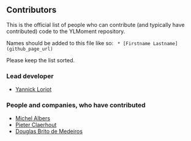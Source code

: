 ## Contributors
This is the official list of people who can contribute (and typically have contributed) code to the YLMoment repository.

Names should be added to this file like so:
``` * [Firstname Lastname](github_page_url)```

Please keep the list sorted.

### Lead developer

 * [Yannick Loriot](https://github.com/YannickL)

### People and companies, who have contributed

 * [Michel Albers](https://github.com/michelalbers)
 * [Pieter Claerhout](https://github.com/pieterclaerhout)
 * [Douglas Brito de Medeiros](https://github.com/DouglasMedeiros)
